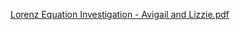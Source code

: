 [Lorenz Equation Investigation - Avigail and Lizzie.pdf](https://github.com/user-attachments/files/21332787/Lorenz.Equation.Investigation.-.Avigail.and.Lizzie.pdf)
